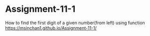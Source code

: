 # Assignment-11-1
How to find the first digit of a given number(from left) using function
https://msinchan1.github.io/Assignment-11-1/
